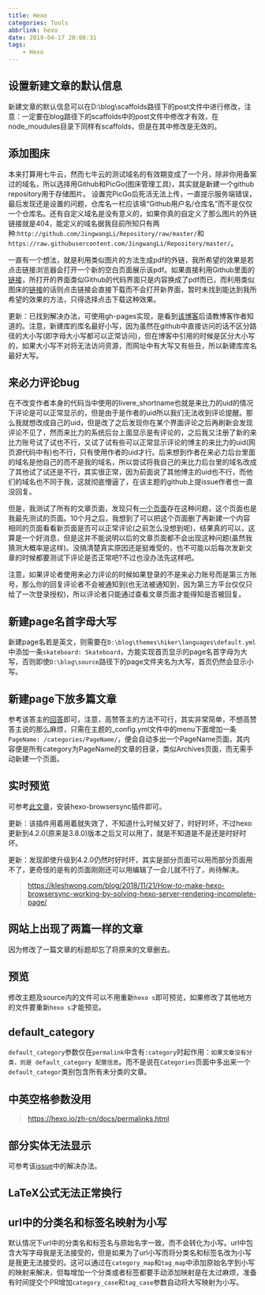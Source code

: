 ```yaml
---
title: Hexo
categories: Tools
abbrlink: hexo
date: 2019-04-17 20:08:31
tags: 
    - Hexo
---
```


## 设置新建文章的默认信息
新建文章的默认信息可以在D:\blog\scaffolds路径下的post文件中进行修改，注意：一定要在blog路径下的scaffolds中的post文件中修改才有效，在node_moudules目录下同样有scaffolds，但是在其中修改是无效的。

## 添加图床
本来打算用七牛云，然而七牛云的测试域名的有效期变成了一个月，除非你用备案过的域名，所以选择用Github和PicGo(图床管理工具)，其实就是新建一个github repository用于存储图片。
设置完PicGo后死活无法上传，一直提示服务端错误，最后发现还是设置的问题，仓库名一栏应该填“Github用户名/仓库名”而不是仅仅一个仓库名。还有自定义域名是没有意义的，如果你真的自定义了那么图片的外链链接就是404，能定义的域名据我目前所知只有两种:`http://github.com/JingwangLi/Repository/raw/master/`和`https://raw.githubusercontent.com/JingwangLi/Repository/master/`。

一直有一个想法，就是利用类似图片的方法生成pdf的外链，我所希望的效果是若点击链接浏览器会打开一个新的空白页面展示该pdf。如果直接利用Github里面的[链接](https://github.com/JingwangLi/Repository/blob/master/pdf/OLFieeetac04.pdf)，所打开的界面类似Github的代码界面只是内容换成了pdf而已，而利用类似图床的[链接](http://github.com/JingwangLi/Repository/raw/master/pdf/OLFieeetac04.pdf)的话则点击链接会直接下载而不会打开新界面，暂时未找到能达到我所希望的效果的方法，只得选择点击下载这种效果。

更新：已找到解决办法，可使用gh-pages实现，是看到[该博客](http://egrcc.github.io/resources/)后请教博客作者知道的。注意，新建库的库名最好小写，因为虽然在github中直接访问的话不区分路径的大小写(即字母大小写都可以正常访问)，但在博客中引用的时候是区分大小写的，如果大小写不对将无法访问资源，而网址中有大写又有些丑，所以新建库库名最好大写。

## 来必力评论bug
在不改变作者本身的代码当中使用的livere_shortname也就是来比力的uid的情况下评论是可以正常显示的，但是由于是作者的uid所以我们无法收到评论提醒。那么我就想改成自己的uid，但是改了之后发现你在某个界面评论之后再刷新会发现评论不见了，然而来比力的系统后台上面显示是有评论的，之后我又注册了新的来比力账号试了试也不行，又试了试有些可以正常显示评论的博主的来比力的uid(网页源代码中有)也不行，只有使用作者的uid才行。后来想到作者在来必力后台里面的域名是他自己的而不是我的域名，所以尝试将我自己的来比力后台里的域名改成了其他试了试还是不行，其实很正常，因为前面说了其他博主的uid也不行，而他们的域名也不同于我，这就彻底懵逼了，在该主题的github上提issue作者也一直没回复。

但是，我测试了所有的文章页面，发现只有[一个页面](file:///D:/blog/public/posts/f082c70.html)存在这种问题，这个页面也是我最先测试的页面。10个月之后，我想到了可以把这个页面删了再新建一个内容相同的页面看看新页面是否可以正常评论(之前怎么没想到呢)，结果真的可以，这算是一个好消息，但是这并不能说明以后的文章页面都不会出现这种问题(虽然我猜测大概率是这样)。没搞清楚真实原因还是挺难受的，也不可能以后每次发新文章的时候都要测试下评论是否正常吧?不过也没办法先这样吧。

注意，如果评论者使用来必力评论的时候如果登录的不是来必力账号而是第三方账号，那么你的回复评论者不会被通知到(也无法被通知到，因为第三方平台仅仅只给了一次登录授权)，所以评论者只能通过查看文章页面才能得知是否被回复。

## 新建page名首字母大写
新建page名若是英文，则需要在`D:\blog\themes\hiker\languages\default.yml`中添加一条`skateboard: Skateboard`，方能实现首页显示的page名首字母为大写，否则即使`D:\blog\source`路径下的page文件夹名为大写，首页仍然会显示小写。

## 新建page下放多篇文章
参考该答主的[回答](https://www.zhihu.com/question/33324071/answer/247195699)即可，注意，高赞答主的方法不可行，其实非常简单，不想高赞答主说的那么麻烦，只需在主题的_config.yml文件中的menu下面增加一条`PageName: /categories/PageName/`，便会自动多出一个PageName页面，其内容便是所有category为PageName的文章的目录，类似Archives页面，而无需手动新建一个页面。 

## 实时预览
可参考[此文章](https://blog.mutoe.com/2016/hexo-post-livereload-edit/)，安装hexo-browsersync插件即可。

更新：该插件用着用着就失效了，不知道什么时候又好了，时好时坏，不过hexo更新到4.2.0(原来是3.8.0)版本之后又可以用了，就是不知道是不是还是时好时坏。

更新：发现即使升级到4.2.0仍然时好时坏，其实是部分页面可以用而部分页面用不了，更奇怪的是有的页面刚刚还可以用编辑了一会儿就不行了，尚待解决。

>https://kleshwong.com/blog/2018/11/21/How-to-make-hexo-browsersync-working-by-solving-hexo-server-rendering-incomplete-page/

## 网站上出现了两篇一样的文章
因为修改了一篇文章的标题却忘了将原来的文章删去。

## 预览
修改主题及source内的文件可以不用重新`hexo s`即可预览，如果修改了其他地方的文件要重新`hexo s`才能预览。

## default_category
`default_category`参数仅在`permalink`中含有`:category`时起作用：`如果文章没有分类，则是 default_category 配置信息`。而不是说在`Categories`页面中多出来一个`default_categor`类别包含所有未分类的文章。

## 中英空格参数没用

>https://hexo.io/zh-cn/docs/permalinks.html

## 部分实体无法显示
可参考该[issue](https://github.com/hexojs/hexo/issues/4053)中的解决办法。

## LaTeX公式无法正常换行

## url中的分类名和标签名映射为小写
默认情况下url中的分类名和标签名与原始名字一致，而不会转化为小写。url中包含大写字母我是无法接受的，但是如果为了url小写而将分类名和标签名改为小写是我更无法接受的。这可以通过在`category_map`和`tag_map`中添加原始名字到小写的映射来解决，但每增加一个分类或者标签都要手动添加映射是在太过麻烦，准备有时间提交个PR增加`category_case`和`tag_case`参数自动将大写映射为小写。

